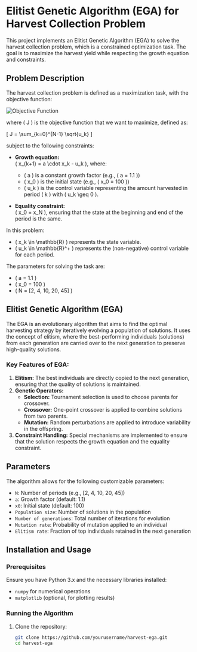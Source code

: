 # Elitist Genetic Algorithm (EGA) for Harvest Collection Problem

This project implements an Elitist Genetic Algorithm (EGA) to solve the harvest collection problem, which is a constrained optimization task. The goal is to maximize the harvest yield while respecting the growth equation and constraints.

## Problem Description

The harvest collection problem is defined as a maximization task, with the objective function:

![Objective Function](./images/objective_function.png)

where \( J \) is the objective function that we want to maximize, defined as:

\[
J = \sum_{k=0}^{N-1} \sqrt{u_k}
\]

subject to the following constraints:

- **Growth equation:**  
  \( x_{k+1} = a \cdot x_k - u_k \), where:
  - \( a \) is a constant growth factor (e.g., \( a = 1.1 \))
  - \( x_0 \) is the initial state (e.g., \( x_0 = 100 \))
  - \( u_k \) is the control variable representing the amount harvested in period \( k \) with \( u_k \geq 0 \).

- **Equality constraint:**  
  \( x_0 = x_N \), ensuring that the state at the beginning and end of the period is the same.

In this problem:
- \( x_k \in \mathbb{R} \) represents the state variable.
- \( u_k \in \mathbb{R}^+ \) represents the (non-negative) control variable for each period.

The parameters for solving the task are:
- \( a = 1.1 \)
- \( x_0 = 100 \)
- \( N = [2, 4, 10, 20, 45] \)

## Elitist Genetic Algorithm (EGA)

The EGA is an evolutionary algorithm that aims to find the optimal harvesting strategy by iteratively evolving a population of solutions. It uses the concept of elitism, where the best-performing individuals (solutions) from each generation are carried over to the next generation to preserve high-quality solutions.

### Key Features of EGA:

1. **Elitism:** The best individuals are directly copied to the next generation, ensuring that the quality of solutions is maintained.
2. **Genetic Operators:**
   - **Selection:** Tournament selection is used to choose parents for crossover.
   - **Crossover:** One-point crossover is applied to combine solutions from two parents.
   - **Mutation:** Random perturbations are applied to introduce variability in the offspring.
3. **Constraint Handling:** Special mechanisms are implemented to ensure that the solution respects the growth equation and the equality constraint.

## Parameters

The algorithm allows for the following customizable parameters:
- `N`: Number of periods (e.g., [2, 4, 10, 20, 45])
- `a`: Growth factor (default: 1.1)
- `x0`: Initial state (default: 100)
- `Population size`: Number of solutions in the population
- `Number of generations`: Total number of iterations for evolution
- `Mutation rate`: Probability of mutation applied to an individual
- `Elitism rate`: Fraction of top individuals retained in the next generation

## Installation and Usage

### Prerequisites

Ensure you have Python 3.x and the necessary libraries installed:
- `numpy` for numerical operations
- `matplotlib` (optional, for plotting results)

### Running the Algorithm

1. Clone the repository:
   ```bash
   git clone https://github.com/yourusername/harvest-ega.git
   cd harvest-ega
